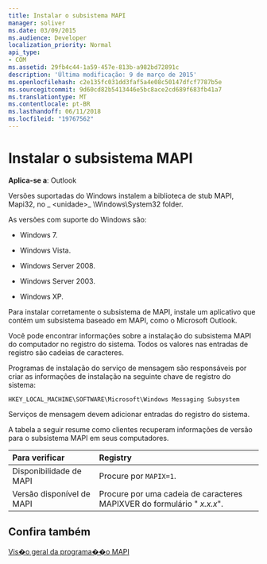 ```yaml
---
title: Instalar o subsistema MAPI
manager: soliver
ms.date: 03/09/2015
ms.audience: Developer
localization_priority: Normal
api_type:
- COM
ms.assetid: 29fb4c44-1a59-457e-813b-a982bd72891c
description: 'Última modificação: 9 de março de 2015'
ms.openlocfilehash: c2e135fc031dd3faf5a4e08c50147dfcf7787b5e
ms.sourcegitcommit: 9d60cd82b5413446e5bc8ace2cd689f683fb41a7
ms.translationtype: MT
ms.contentlocale: pt-BR
ms.lasthandoff: 06/11/2018
ms.locfileid: "19767562"
---
```

# <a name="installing-the-mapi-subsystem"></a>Instalar o subsistema MAPI

  
  
**Aplica-se a**: Outlook 
  
Versões suportadas do Windows instalem a biblioteca de stub MAPI, Mapi32, no _ \<unidade\>_ \Windows\System32 folder. 
  
As versões com suporte do Windows são:
  
- Windows 7.
    
- Windows Vista.
    
- Windows Server 2008.
    
- Windows Server 2003.
    
- Windows XP.
    
Para instalar corretamente o subsistema de MAPI, instale um aplicativo que contém um subsistema baseado em MAPI, como o Microsoft Outlook.
  
Você pode encontrar informações sobre a instalação do subsistema MAPI do computador no registro do sistema. Todos os valores nas entradas de registro são cadeias de caracteres. 
  
Programas de instalação do serviço de mensagem são responsáveis por criar as informações de instalação na seguinte chave de registro do sistema: 
  
 `HKEY_LOCAL_MACHINE\SOFTWARE\Microsoft\Windows Messaging Subsystem`
  
Serviços de mensagem devem adicionar entradas do registro do sistema. 
  
A tabela a seguir resume como clientes recuperam informações de versão para o subsistema MAPI em seus computadores.
  
|**Para verificar**|**Registry**|
|:-----|:-----|
|Disponibilidade de MAPI  <br/> |Procure por `MAPIX=1`.  <br/> |
|Versão disponível de MAPI  <br/> |Procure por uma cadeia de caracteres MAPIXVER do formulário " _x.x.x_".  <br/> |
   
## <a name="see-also"></a>Confira também



[Vis�o geral da programa��o MAPI](mapi-programming-overview.md)

